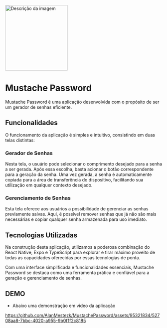 

<img src="https://github.com/AlanMestezk/MustachePassword/assets/95321834/acecfb7a-89fd-44af-a3e3-806143fa5795" alt="Descrição da imagem" width="200" height="210">

# Mustache Password

Mustache Password é uma aplicação desenvolvida com o propósito de ser um gerador de senhas eficiente.

## Funcionalidades

O funcionamento da aplicação é simples e intuitivo, consistindo em duas telas distintas:

### Gerador de Senhas

Nesta tela, o usuário pode selecionar o comprimento desejado para a senha a ser gerada. Após essa escolha, basta acionar o botão correspondente para a geração da senha. Uma vez gerada, a senha é automaticamente copiada para a área de transferência do dispositivo, facilitando sua utilização em qualquer contexto desejado.

### Gerenciamento de Senhas

Esta tela oferece aos usuários a possibilidade de gerenciar as senhas previamente salvas. Aqui, é possível remover senhas que já não são mais necessárias e copiar qualquer senha armazenada para uso imediato.

## Tecnologias Utilizadas

Na construção desta aplicação, utilizamos a poderosa combinação do React Native, Expo e TypeScript para explorar e tirar máximo proveito de todas as capacidades oferecidas por essas tecnologias de ponta.

Com uma interface simplificada e funcionalidades essenciais, Mustache Password se destaca como uma ferramenta prática e confiável para a geração e gerenciamento de senhas.

## DEMO
- Abaixo uma demonstração em video da aplicação

https://github.com/AlanMestezk/MustachePassword/assets/95321834/52708aa8-7bbc-4020-a955-9b0f1f2c8185

